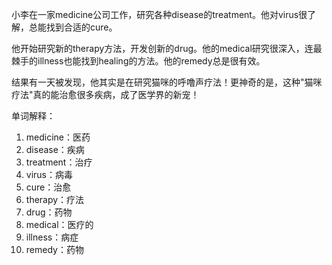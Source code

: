 小李在一家medicine公司工作，研究各种disease的treatment。他对virus很了解，总能找到合适的cure。

他开始研究新的therapy方法，开发创新的drug。他的medical研究很深入，连最棘手的illness也能找到healing的方法。他的remedy总是很有效。

结果有一天被发现，他其实是在研究猫咪的呼噜声疗法！更神奇的是，这种"猫咪疗法"真的能治愈很多疾病，成了医学界的新宠！

单词解释：
1. medicine：医药
2. disease：疾病
3. treatment：治疗
4. virus：病毒
5. cure：治愈
6. therapy：疗法
7. drug：药物
8. medical：医疗的
9. illness：病症
10. remedy：药物 